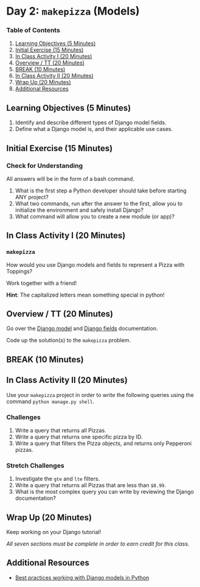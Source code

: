 # Day 2: `makepizza` (Models)

### Table of Contents

1. [Learning Objectives (5 Minutes)](#learning-objectives-5-minutes)
2. [Initial Exercise (15 Minutes)](#initial-exercise-15-minutes)
3. [In Class Activity I (20 Minutes)](#in-class-activity-i-20-minutes)
4. [Overview / TT (20 Minutes)](#overview--tt-20-minutes)
5. [BREAK (10 Minutes)](#break-10-minutes)
6. [In Class Activity II (20 Minutes)](#in-class-activity-ii-20-minutes)
7. [Wrap Up (20 Minutes)](#wrap-up-20-minutes)
8. [Additional Resources](#additional-resources)

## Learning Objectives (5 Minutes)

1. Identify and describe different types of Django model fields.
2. Define what a Django model is, and their applicable use cases.

## Initial Exercise (15 Minutes)

### Check for Understanding

All answers will be in the form of a bash command.

1. What is the first step a Python developer should take before starting ANY project?
2. What two commands, run after the answer to the first, allow you to initialize the environment and safely install Django?
3. What command will allow you to create a new module (or app)?

## In Class Activity I (20 Minutes)

### `makepizza`

How would you use Django models and fields to represent a Pizza with Toppings?

Work together with a friend!

**Hint**: The capitalized letters mean something special in python!

## Overview / TT (20 Minutes)

Go over the [Django model](https://docs.djangoproject.com/en/2.2/topics/db/models) and [Django fields](https://docs.djangoproject.com/en/2.2/topics/db/models/#fields) documentation.

Code up the solution(s) to the `makepizza` problem.

## BREAK (10 Minutes)

## In Class Activity II (20 Minutes)

Use your `makepizza` project in order to write the following queries using the command `python manage.py shell`.

### Challenges

1. Write a query that returns all Pizzas.
2. Write a query that returns one specific pizza by ID.
3. Write a query that filters the Pizza objects, and returns only Pepperoni pizzas.

### Stretch Challenges

1. Investigate the `gte` and `lte` filters.
2. Write a query that returns all Pizzas that are less than `$8.99`.
3. What is the most complex query you can write by reviewing the Django documentation?

## Wrap Up (20 Minutes)

Keep working on your Django tutorial!

_All seven sections must be complete in order to earn credit for this class._

## Additional Resources

* [Best practices working with Django models in Python](https://steelkiwi.com/blog/best-practices-working-django-models-python/)
